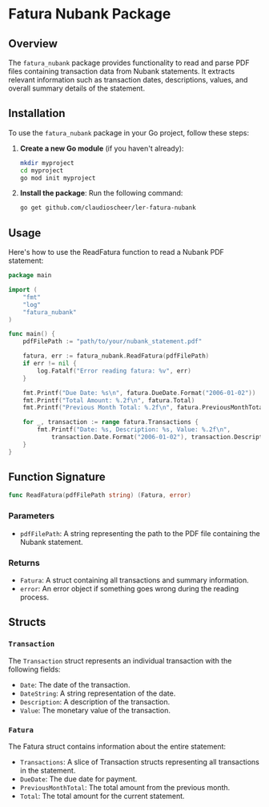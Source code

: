# Fatura Nubank Package

## Overview

The `fatura_nubank` package provides functionality to read and parse PDF files containing transaction data from Nubank statements. It extracts relevant information such as transaction dates, descriptions, values, and overall summary details of the statement.

## Installation

To use the `fatura_nubank` package in your Go project, follow these steps:

1. **Create a new Go module** (if you haven't already):

   ```bash
   mkdir myproject
   cd myproject
   go mod init myproject
   ```

2. **Install the package**: Run the following command:

   ```bash
   go get github.com/claudioscheer/ler-fatura-nubank
   ```

## Usage

Here's how to use the ReadFatura function to read a Nubank PDF statement:

```go
package main

import (
    "fmt"
    "log"
    "fatura_nubank"
)

func main() {
    pdfFilePath := "path/to/your/nubank_statement.pdf"

    fatura, err := fatura_nubank.ReadFatura(pdfFilePath)
    if err != nil {
    	log.Fatalf("Error reading fatura: %v", err)
    }

    fmt.Printf("Due Date: %s\n", fatura.DueDate.Format("2006-01-02"))
    fmt.Printf("Total Amount: %.2f\n", fatura.Total)
    fmt.Printf("Previous Month Total: %.2f\n", fatura.PreviousMonthTotal)

    for _, transaction := range fatura.Transactions {
    	fmt.Printf("Date: %s, Description: %s, Value: %.2f\n",
    		transaction.Date.Format("2006-01-02"), transaction.Description, transaction.Value)
    }
}
```

## Function Signature

```go
func ReadFatura(pdfFilePath string) (Fatura, error)
```

### Parameters

- `pdfFilePath`: A string representing the path to the PDF file containing the Nubank statement.

### Returns

- `Fatura`: A struct containing all transactions and summary information.
- `error`: An error object if something goes wrong during the reading process.

## Structs

### `Transaction`

The `Transaction` struct represents an individual transaction with the following fields:

- `Date`: The date of the transaction.
- `DateString`: A string representation of the date.
- `Description`: A description of the transaction.
- `Value`: The monetary value of the transaction.

### `Fatura`

The Fatura struct contains information about the entire statement:

- `Transactions`: A slice of Transaction structs representing all transactions in the statement.
- `DueDate`: The due date for payment.
- `PreviousMonthTotal`: The total amount from the previous month.
- `Total`: The total amount for the current statement.
